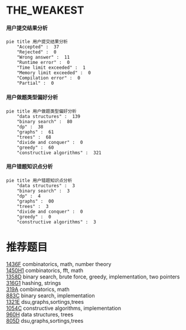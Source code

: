 # THE_WEAKEST

<!-- tabs:start -->



#### **用户提交结果分析**

```mermaid
pie title 用户提交结果分析
    "Accepted" :  37
    "Rejected" :  0
    "Wrong answer" :  11
    "Runtime error" :  0
    "Time limit exceeded" :  1
    "Memory limit exceeded" :  0
    "Compilation error" :  0
    "Partial" :  0
```

#### **用户做题类型偏好分析**

```mermaid
pie title 用户做题类型偏好分析
    "data structures" :  139
    "binary search" :  80
    "dp" :  38
    "graphs" :  61
    "trees" :  68
    "divide and conquer" :  0
    "greedy" :  60
    "constructive algorithms" :  321
```
#### **用户错题知识点分析**

```mermaid
pie title 用户错题知识点分析
    "data structures" :  3
    "binary search" :  3
    "dp" :  4
    "graphs" :  00
    "trees" :  3
    "divide and conquer" :  0
    "greedy" :  0
    "constructive algorithms" :  3
```



<!-- tabs:end -->
# 推荐题目
[1436F](https://codeforces.com/contest/1436/problem/F)		combinatorics,
                        math,
                        number theory		  
[1450H1](https://codeforces.com/contest/1450H/problem/1)		combinatorics,
                        fft,
                        math		  
[1358D](https://codeforces.com/contest/1358/problem/D)		binary search,
                        brute force,
                        greedy,
                        implementation,
                        two pointers		  
[316G1](https://codeforces.com/contest/316G/problem/1)		hashing,
                        strings		  
[319A](https://codeforces.com/contest/319/problem/A)		combinatorics,
                        math		  
[883C](https://codeforces.com/contest/883/problem/C)		binary search,
                        implementation		  
[1321E](https://codeforces.com/contest/1321/problem/E)		dsu,graphs,sortings,trees		  
[1054C](https://codeforces.com/contest/1054/problem/C)		constructive algorithms,
                        implementation		  
[960H](https://codeforces.com/contest/960/problem/H)		data structures,
                        trees		  
[805D](https://codeforces.com/contest/805/problem/D)		dsu,graphs,sortings,trees		  
